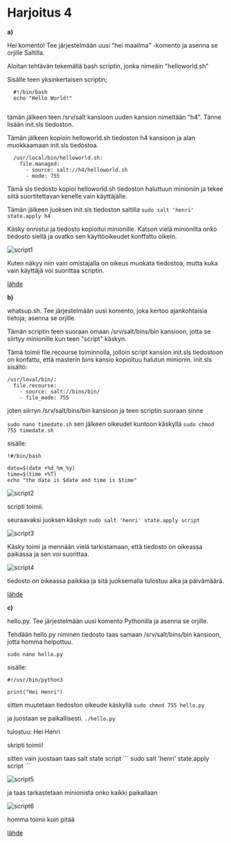 # Harjoitus 4


**a)**


Hei komento! Tee järjestelmään uusi "hei maailma" -komento ja asenna se orjille Saltilla.


Aloitan tehtävän tekemällä bash scriptin, jonka nimeäin "helloworld.sh"

Sisälle teen yksinkertaisen scriptin;
```
  #!/bin/bash
  echo "Hello World!"
  
```
  
 tämän jälkeen teen /srv/salt kansioon uuden kansion nimeltään "h4". Tänne lisään init.sls tiedoston.
 
 Tämän jälkeen kopioin helloworld.sh tiedoston h4 kansioon ja alan muokkaamaan init.sls tiedostoa.
 
``` 
  /usr/local/bin/helloworld.sh:
    file.managed:
      - source: salt://h4/helloworld.sh
      - mode: 755
```

Tämä sls tiedosto kopioi helloworld.sh tiedoston haluttuun minioniin ja tekee siitä suortitettavan kenelle vain käyttäjälle.

Tämän jälkeen juoksen init.sls tiedoston saltilla ``` sudo salt 'henri' state.apply h4 ```

Käsky onnistui ja tiedosto kopioitui minionille. Katson vielä minionilta onko tiedosto siellä ja ovatko sen käyttöoikeudet konffattu oikein.

![script1](https://user-images.githubusercontent.com/64984528/116258433-9fe0ea00-a77d-11eb-8911-da700bf31376.png)


Kuten näkyy niin vain omistajalla on oikeus muokata tiedostoa, mutta kuka vain käyttäjä voi suorittaa scriptin.

[lähde](https://www.taniarascia.com/how-to-create-and-use-bash-scripts/)


**b)**

whatsup.sh. Tee järjestelmään uusi komento, joka kertoo ajankohtaisia tietoja; asenna se orjille.

Tämän scriptin teen suoraan omaan /srv/salt/bins/bin kansioon, jotta se siirtyy minionille kun teen "script" käskyn.

Tämä toimii file.recourse toiminnolla, jolloin script kansion init.sls tiedostoon on konfattu, että masterin bins kansio kopioituu halutun minionin.
init.sls sisältö:
```
/usr/loval/bin/:
  file.recourse:
    - source: salt://bins/bin/
    - file_mode: 755

```

joten siirryn /srv/salt/bins/bin kansioon ja teen scriptin suoraan sinne

```sudo nano timedate.sh```
sen jälkeen oikeudet kuntoon käskyllä ```sudo chmod 755 timedate.sh```

sisälle:

```
!#/bin/bash

date=$(date +%d_%m_%y)
time=$(time +%T)
echo "the date is $date and time is $time"
```

![script2](https://user-images.githubusercontent.com/64984528/116267143-d110e880-a784-11eb-88f3-8c5955bb62e2.png)

scripti toimii.


seuraavaksi juoksen käskyn ```sudo salt 'henri' state.apply script```



![script3](https://user-images.githubusercontent.com/64984528/116267428-13d2c080-a785-11eb-8489-4473864a0cdf.png)


Käsky toimi ja mennään vielä tarkistamaan, että tiedosto on oikeassa paikassa ja sen voi suorittaa.


![script4](https://user-images.githubusercontent.com/64984528/116267650-4977a980-a785-11eb-9b28-01363e55f836.png)

tiedosto on oikeassa paikkaa ja sitä juoksemalla tulostuu aika ja päivämäärä.

[lähde](https://www.cyberciti.biz/faq/linux-unix-formatting-dates-for-display/)

**c)**

 hello.py. Tee järjestelmään uusi komento Pythonilla ja asenna se orjille.
 
 Tehdään hello.py niminen tiedosto taas samaan /srv/salt/bins/bin kansioon, jotta homma helpottuu.
 
 ```sudo nano hello.py```
 
 sisälle:
 
 ```
 #!/usr/bin/python3
 
 print("Hei Henri")
 ```
 
sitten muutetaan tiedoston oikeude käskyllä ```sudo chmod 755 hello.py```
 
ja juostaan se paikallisesti.
```./hello.py```

tulostuu: Hei Henri

skripti toimii!

sitten vain juostaan taas salt state script ´´´ sudo salt 'henri' state.apply script ´´´

![script5](https://user-images.githubusercontent.com/64984528/116268941-72e50500-a786-11eb-9f61-91a5bc2eff7a.png)


ja taas tarkastetaan minionista onko kaikki paikallaan

![script6](https://user-images.githubusercontent.com/64984528/116269119-9ad46880-a786-11eb-8655-a414f78b831a.png)

homma toimii kuin pitää

[lähde](https://terokarvinen.com/2021/configuration-management-systems-palvelinten-hallinta-ict4tn022-spring-2021/)














